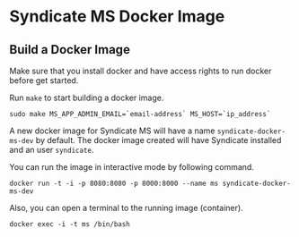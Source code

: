 # Syndicate MS Docker Image

Build a Docker Image
--------------------

Make sure that you install docker and have access rights to run docker before get started.

Run `make` to start building a docker image.
```
sudo make MS_APP_ADMIN_EMAIL=`email-address` MS_HOST=`ip_address`
```

A new docker image for Syndicate MS will have a name `syndicate-docker-ms-dev` by default. The docker image created will have Syndicate installed and an user `syndicate`.

You can run the image in interactive mode by following command.
```
docker run -t -i -p 8080:8080 -p 8000:8000 --name ms syndicate-docker-ms-dev
```

Also, you can open a terminal to the running image (container).
```
docker exec -i -t ms /bin/bash
```
